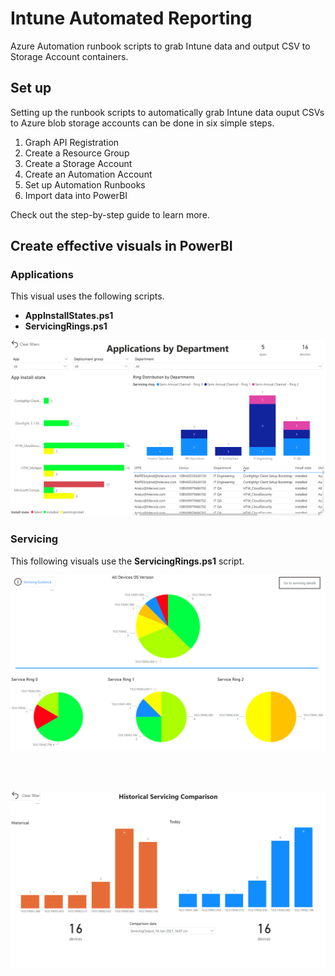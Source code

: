 # Intune Automated Reporting
Azure Automation runbook scripts to grab Intune data and output CSV to Storage Account containers.

## Set up

Setting up the runbook scripts to automatically grab Intune data ouput CSVs to Azure blob storage accounts can be done in six simple steps.

1. Graph API Registration
1. Create a Resource Group
1. Create a Storage Account
1. Create an Automation Account
1. Set up Automation Runbooks
1. Import data into PowerBI

Check out the step-by-step guide to learn more.

## Create effective visuals in PowerBI

### Applications

This visual uses the following scripts.
* **AppInstallStates.ps1**
* **ServicingRings.ps1**

![Applications visualization](/images/appsbydepartment.png)

### Servicing

This following visuals use the **ServicingRings.ps1** script.

![Servicing visualization](/images/servicingoverview.png)

<br><br>

![Historical servicing visualization](/images/historicalservicingcomparison.png)

